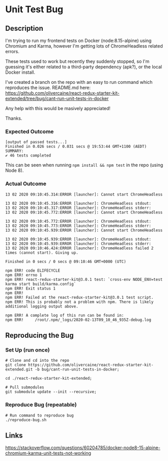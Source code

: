 # Unit Test Bug

## Description

I'm trying to run my frontend tests on Docker (node:8.15-alpine) using Chromium and Karma, however I'm getting lots of ChromeHeadless related errors.

These tests used to work but recently they suddenly stopped, so I'm guessing it's either related to a third-party dependency (apk?), or the local Docker install.

I've created a branch on the repo with an easy to run command which reproduces the issue. README.md here: 
https://github.com/olivercaine/react-redux-starter-kit-extended/tree/bug/cant-run-unit-tests-in-docker

Any help with this would be masively appreciated!

Thanks.

### Expected Outcome

```shell
[output of passed tests...]
Finished in 0.026 secs / 0.031 secs @ 19:53:44 GMT+1100 (AEDT)
SUMMARY:
✔ 46 tests completed
```

This can be seen when running `npm install && npm test` in the repo (using Node 8).

### Actual Outcome

```shell
13 02 2020 09:10:45.314:ERROR [launcher]: Cannot start ChromeHeadless

13 02 2020 09:10:45.316:ERROR [launcher]: ChromeHeadless stdout:
13 02 2020 09:10:45.317:ERROR [launcher]: ChromeHeadless stderr:
13 02 2020 09:10:45.772:ERROR [launcher]: Cannot start ChromeHeadless

13 02 2020 09:10:45.772:ERROR [launcher]: ChromeHeadless stdout:
13 02 2020 09:10:45.773:ERROR [launcher]: ChromeHeadless stderr:
13 02 2020 09:10:45.939:ERROR [launcher]: Cannot start ChromeHeadless

13 02 2020 09:10:45.939:ERROR [launcher]: ChromeHeadless stdout:
13 02 2020 09:10:45.939:ERROR [launcher]: ChromeHeadless stderr:
13 02 2020 09:10:46.424:ERROR [launcher]: ChromeHeadless failed 2 times (cannot start). Giving up.

Finished in 0 secs / 0 secs @ 09:10:46 GMT+0000 (UTC)

npm ERR! code ELIFECYCLE
npm ERR! errno 1
npm ERR! react-redux-starter-kit@3.0.1 test: `cross-env NODE_ENV=test karma start build/karma.config`
npm ERR! Exit status 1
npm ERR!
npm ERR! Failed at the react-redux-starter-kit@3.0.1 test script.
npm ERR! This is probably not a problem with npm. There is likely additional logging output above.

npm ERR! A complete log of this run can be found in:
npm ERR!     /root/.npm/_logs/2020-02-13T09_10_46_935Z-debug.log
```

## Reproducing the Bug

### Set Up (run once)

```shell
# Clone and cd into the repo
git clone https://github.com/olivercaine/react-redux-starter-kit-extended.git -b bug/cant-run-unit-tests-in-docker;

cd ./react-redux-starter-kit-extended;

# Pull submodules
git submodule update --init --recursive;
```

### Reproduce Bug (repeatable)

```shell
# Run command to reproduce bug
./reproduce-bug.sh
```

## Links

https://stackoverflow.com/questions/60204785/docker-node8-15-alpine-chromium-karma-unit-tests-not-working